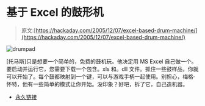 # 基于 Excel 的鼓形机

> 原文:[https://hackaday.com/2005/12/07/excel-based-drum-machine/](https://hackaday.com/2005/12/07/excel-based-drum-machine/)

![drumpad](../Images/2b2bc5db672e7025abf56840a69fa4d9.png)

[托马斯]只是想要一个简单的，免费的鼓机玩。他决定用 MS Excel 自己做一个。要启动并运行它，您需要下载一个包含。xls 和。dll 文件。抓住一些鼓样品，你就可以开始了。每个鼓都映射到一个键，可以与游戏手柄一起使用。别担心，梅格·怀特，他有一些简单的模式让你开始。没印象？好吧，拆了它，自己造机器。

*   [永久链接](http://www.milezero.org/index.cgi/gaming/hardware/control/drumpad_xls_alpha.html)